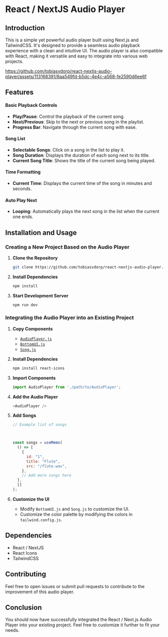 # React / NextJS Audio Player

## Introduction

This is a simple yet powerful audio player built using Next.js and TailwindCSS. It's designed to provide a seamless audio playback experience with a clean and intuitive UI. The audio player is also compatible with React, making it versatile and easy to integrate into various web projects.

https://github.com/tobiasvdorp/react-nextjs-audio-player/assets/113168391/8aa549fd-b5dc-4e4c-a568-fe2590d6ee6f


## Features

#### Basic Playback Controls
- **Play/Pause**: Control the playback of the current song.
- **Next/Previous**: Skip to the next or previous song in the playlist.
- **Progress Bar**: Navigate through the current song with ease.

#### Song List
- **Selectable Songs**: Click on a song in the list to play it.
- **Song Duration**: Displays the duration of each song next to its title.
- **Current Song Title**: Shows the title of the current song being played.

#### Time Formatting
- **Current Time**: Displays the current time of the song in minutes and seconds.

#### Auto Play Next
- **Looping**: Automatically plays the next song in the list when the current one ends.

## Installation and Usage

### Creating a New Project Based on the Audio Player


1. **Clone the Repository**
    ```bash
    git clone https://github.com/tobiasvdorp/react-nextjs-audio-player.git
    ```
2. **Install Dependencies**
    ```bash
    npm install
    ```
3. **Start Development Server**
    ```bash
    npm run dev
    ```

### Integrating the Audio Player into an Existing Project

1. **Copy Components**
    - [`AudioPlayer.js`](https://github.com/tobiasvdorp/react-nextjs-audio-player/blob/main/react-nextjs-audio-player/src/components/AudioPlayer.js)
    - [`BottomUI.js`](https://github.com/tobiasvdorp/react-nextjs-audio-player/blob/main/react-nextjs-audio-player/src/components/BottomUI.js)
    - [`Song.js`](https://github.com/tobiasvdorp/react-nextjs-audio-player/blob/main/react-nextjs-audio-player/src/components/Song.js)

2. **Install Dependencies**
    ```bash
    npm install react-icons
    ```

3. **Import Components**
    ```javascript
    import AudioPlayer from './path/to/AudioPlayer';
    ```

4. **Add the Audio Player**
    ```javascript
    <AudioPlayer />
    ```

5. **Add Songs**
    ```javascript
    // Example list of songs



    const songs = useMemo(
      () => [
        {
          id: "1",
          title: "Flute",
          src: "/flute.wav",
        },
        // Add more songs here
      ],
      []
    );
    ```

6. **Customize the UI**
    - Modify `BottomUI.js` and `Song.js` to customize the UI.
    - Customize the color palette by modifying the colors in `tailwind.config.js`.

## Dependencies

- React / NextJS
- React Icons
- TailwindCSS

## Contributing

Feel free to open issues or submit pull requests to contribute to the improvement of this audio player.

## Conclusion

You should now have successfully integrated the React / Next.js Audio Player into your existing project. Feel free to customize it further to fit your needs.
